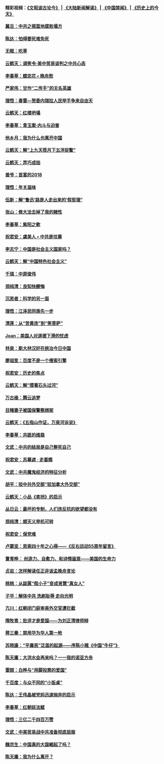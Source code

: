 #### 精彩视频：[《文昭谈古论今》](https://github.com/gfw-breaker/wenzhao/blob/master/README.md?t=01300030) | [《大陆新闻解读》](https://github.com/gfw-breaker/ntdtv-comedy/blob/master/README.md?t=01300030) | [《中国禁闻》](https://github.com/gfw-breaker/ntdtv-news/blob/master/README.md?t=01300030) | [《历史上的今天》](https://github.com/gfw-breaker/today-in-history/blob/master/README.md?t=01300030) 

#### [冀旦：中共之摇篮地腐败塌方](../pages/nsc993/n11009533.md?t=01300030) 

#### [陈达：怕得要死难免死](../pages/nsc993/n11009520.md?t=01300030) 

#### [无眠：吃草](../pages/nsc993/n11007940.md?t=01300030) 

#### [云鹤天：调笑令‧美中贸易谈判之中共心态](../pages/nsc993/n11007670.md?t=01300030) 

#### [李春草：蝶恋花  •  晚舟愁](../pages/nsc993/n11006605.md?t=01300030) 

#### [严家伟：甘作“二传手”的无名英雄](../pages/nsc993/n11005340.md?t=01300030) 

#### [理悟：春雷—贺委内瑞拉人民举手争来自由天](../pages/nsc993/n11005334.md?t=01300030) 

#### [云鹤天：红楼坍塌](../pages/nsc993/n11005318.md?t=01300030) 

#### [李春草：青玉案·内斗与迫害](../pages/nsc993/n11005306.md?t=01300030) 

#### [他乡月：我为什么也离开中国](../pages/nsc993/n11003553.md?t=01300030) 

#### [云鹤天：解“上九天揽月下五洋捉鳖”](../pages/nsc993/n11000750.md?t=01300030) 

#### [云鹤天：弄巧成拙](../pages/nsc993/n11000722.md?t=01300030) 

#### [兽爷：首富的2018](../pages/nsc993/n11000693.md?t=01300030) 

#### [理悟：年关滋味](../pages/nsc993/n10998847.md?t=01300030) 

#### [伍新：解“鲁迅‘路是人走出来的’假哲理”](../pages/nsc993/n10998777.md?t=01300030) 

#### [张山：修大法去掉了我的赌性](../pages/nsc993/n10997702.md?t=01300030) 

#### [李春草：紫阳之歌](../pages/nsc993/n10997679.md?t=01300030) 

#### [祝君安：虞美人 • 中共是坟墓](../pages/nsc993/n10996090.md?t=01300030) 

#### [李志宁：中国是社会主义国家吗？](../pages/nsc993/n10996097.md?t=01300030) 

#### [云鹤天：解“中国特色社会主义”](../pages/nsc993/n10996043.md?t=01300030) 

#### [千瑞：中原俊伟](../pages/nsc993/n10995401.md?t=01300030) 

#### [郑纯清：良知快醒悔](../pages/nsc993/n10995385.md?t=01300030) 

#### [沉思者：科学的另一面](../pages/nsc993/n10996074.md?t=01300030) 

#### [理悟：江泽民同类先一步](../pages/nsc993/n10995378.md?t=01300030) 

#### [清莲：从“苦黄连”到“笑菩萨”](../pages/nsc993/n10995466.md?t=01300030) 

#### [Joan：美国人对道德下滑的忧虑](../pages/nsc993/n10995424.md?t=01300030) 

#### [林泉：斯大林汉奸在统治今日中国](../pages/nsc993/n10995210.md?t=01300030) 

#### [廖祖笙：百度不是一个搜索引擎](../pages/nsc993/n10994961.md?t=01300030) 

#### [祝君安：历史的焦点](../pages/nsc993/n10994925.md?t=01300030) 

#### [云鹤天：解“摸著石头过河”](../pages/nsc993/n10993325.md?t=01300030) 

#### [万古缘：腾云追梦](../pages/nsc993/n10993120.md?t=01300030) 

#### [目睹妻子被国保警察绑架](../pages/nsc993/n10991525.md?t=01300030) 

#### [云鹤天：《五指山作证，万泉河诉说》](../pages/nsc993/n10991603.md?t=01300030) 

#### [李春草：共匪的维稳](../pages/nsc993/n10991348.md?t=01300030) 

#### [文武：中共的结局是自己整死自己](../pages/nsc993/n10989899.md?t=01300030) 

#### [祝君安：苏幕遮 · 走着瞧](../pages/nsc993/n10988901.md?t=01300030) 

#### [文武：中共魔鬼经济的特征分析](../pages/nsc993/n10987387.md?t=01300030) 

#### [胡平：驳中共外交部“驳加拿大外交部”](../pages/nsc993/n10987378.md?t=01300030) 

#### [云鹤天：小品《卖拐》的启示](../pages/nsc993/n10984392.md?t=01300030) 

#### [丛日云：最坏的专制，人们连反抗的欲望都没有](../pages/nsc993/n10984377.md?t=01300030) 

#### [郑纯清：顺天义举机可转](../pages/nsc993/n10984369.md?t=01300030) 

#### [祝君安：保党难](../pages/nsc993/n10984362.md?t=01300030) 

#### [卢蒙坚：思索四十年之心得——《反右运动55周年留言》](../pages/nsc993/n10984355.md?t=01300030) 

#### [曹青桦： 创造力、自愈力、和诗情画意——美国的生命力](../pages/nsc993/n10984216.md?t=01300030) 

#### [贞岩：怎样解读任正非谈孟晚舟言论](../pages/nsc993/n10984650.md?t=01300030) 

#### [桃桃：从跋扈“假小子”变成贤慧“真女人”](../pages/nsc993/n10984416.md?t=01300030) 

#### [子华：解体中共 洗刷耻辱 走向光明](../pages/nsc993/n10984019.md?t=01300030) 

#### [亢川：红朝闭门庭审美外交官遭拦截](../pages/nsc993/n10984050.md?t=01300030) 

#### [隋牧青：批评才是爱国——为刘正清律师辩](../pages/nsc993/n10983057.md?t=01300030) 

#### [蒋三秦：禁用华为华人第一枪](../pages/nsc993/n10982973.md?t=01300030) 

#### [苏晓康：“平庸恶”泛滥的起源——序陈小雅《中国“牛仔”》](../pages/nsc993/n10982008.md?t=01300030) 

#### [陈天庸：大洪水会再来吗？一一我的诺亚方舟](../pages/nsc993/n10981086.md?t=01300030) 

#### [雷颐：白桦与“用脚投票的爱国”](../pages/nsc993/n10981048.md?t=01300030) 

#### [千百度：与众不同的“小饭桌”](../pages/nsc993/n10978639.md?t=01300030) 

#### [陈达：王伟晶被党妈迅速抛弃的启示](../pages/nsc993/n10976450.md?t=01300030) 

#### [李春草：红朝妖法赋](../pages/nsc993/n10976387.md?t=01300030) 

#### [理悟：三亿二千四百万赞](../pages/nsc993/n10975966.md?t=01300030) 

#### [文武：中美贸易战中共准备彻底屈服](../pages/nsc993/n10974571.md?t=01300030) 

#### [魏京生：中国真的大国崛起了吗？](../pages/nsc993/n10974530.md?t=01300030) 

#### [陈天庸：我为什么离开？](../pages/nsc993/n10974493.md?t=01300030) 

